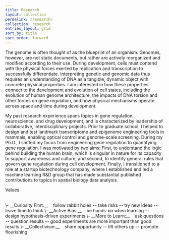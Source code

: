 ```yaml
---
title: Research
layout: collection
permalink: /research/
collection: research
entries_layout: grid
sort_by: title
sort_order: forward
---
```


The genome is often thought of as the blueprint of an organism. Genomes, however, are not static documents, but rather are actively reorganized and modified according to their use. During development, cells must contend with the physical forces exerted by replication and transcription to successfully differentiate. Interpreting genetic and genomic data thus requires an understanding of DNA as a tangible, dynamic object with concrete physical properties. I am interested in how these properties connect to the development and evolution of cell states, including the evolution of human genome architecture, the impacts of DNA torsion and other forces on gene regulation, and how physical mechanisms operate across space and time during development.

My past research experience spans topics in gene regulation, neuroscience, and drug development, and is characterized by leadership of collaborative, interdisciplinary projects. Prior to graduate school, I helped to design and test landmark transcriptome and epigenome engineering tools in mammals, enabling optical control and genome-scale screening. During my Ph.D., I shifted my focus from engineering gene regulation to quantifying gene regulation. I was motivated by two aims: First, to understand the logic behind building the human brain, which is singular in nature for its capacity to support awareness and culture; and second, to identify general rules that govern gene regulation during cell development. Finally, I transitioned to a role at a startup biotechnology company, where I established and led a machine learning R&D group that has made substantial published contributions to topics in spatial biology data analysis.

<div class="h2 entry-title" style="margin-bottom: 2rem">Values</div>
\- __Curiosity First:__&nbsp;&nbsp;&nbsp;&nbsp;follow rabbit holes -- take risks -- try new ideas -- leave time to think
\- __Active Bias:__&nbsp;&nbsp;&nbsp;&nbsp;be hands-on when learning -- design hypothesis-driven experiments
\- __More to Learn:__&nbsp;&nbsp;&nbsp;&nbsp;ask questions -- question results -- good experiments are more important than good results
\- __Collectivism:__&nbsp;&nbsp;&nbsp;&nbsp;share opportunity -- lift others up -- promote flourishing
<div class="row" style="margin-bottom: 3rem"> </div>

